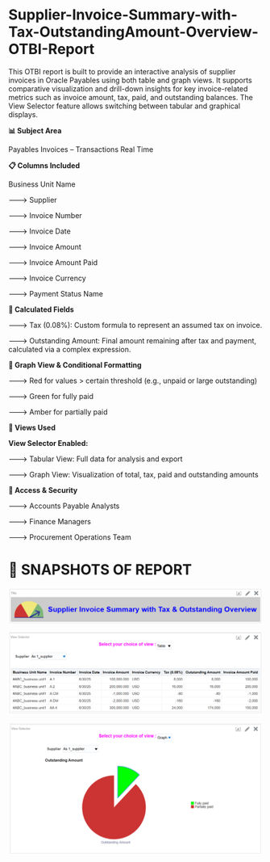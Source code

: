 # Supplier-Invoice-Summary-with-Tax-OutstandingAmount-Overview-OTBI-Report

This OTBI report is built to provide an interactive analysis of supplier invoices in Oracle Payables using both table and graph views. It supports comparative visualization and drill-down insights for key invoice-related metrics such as invoice amount, tax, paid, and outstanding balances. The View Selector feature allows switching between tabular and graphical displays.


**📊 Subject Area**

Payables Invoices – Transactions Real Time

**📋 Columns Included**

Business Unit Name

---> Supplier

---> Invoice Number	

---> Invoice Date	

---> Invoice Amount	

---> Invoice Amount Paid	

---> Invoice Currency	

---> Payment Status Name	

**🧠 Calculated Fields**

---> Tax (0.08%): Custom formula to represent an assumed tax on invoice.

---> Outstanding Amount: Final amount remaining after tax and payment, calculated via a complex expression.

**🎨 Graph View & Conditional Formatting**

---> Red for values > certain threshold (e.g., unpaid or large outstanding)

---> Green for fully paid

---> Amber for partially paid

**🔀 Views Used**

**View Selector Enabled:**

---> Tabular View: Full data for analysis and export

---> Graph View: Visualization of total, tax, paid and outstanding amounts

**🔐 Access & Security**

---> Accounts Payable Analysts

---> Finance Managers

---> Procurement Operations Team

# 📸 SNAPSHOTS OF REPORT 


 ![img_alt](https://github.com/Jay-reddy-adv/Supplier-Invoice-Summary-with-Tax-Outstanding-Overview-OTBI-Report/blob/b463ed939c1be6b37f630f266562d8b65957700a/Title.png)

 ![img_alt](https://github.com/Jay-reddy-adv/Supplier-Invoice-Summary-with-Tax-Outstanding-Overview-OTBI-Report/blob/b463ed939c1be6b37f630f266562d8b65957700a/Table%20view%20in%20View%20Selector.png)

 ![img_alt](https://github.com/Jay-reddy-adv/Supplier-Invoice-Summary-with-Tax-Outstanding-Overview-OTBI-Report/blob/b463ed939c1be6b37f630f266562d8b65957700a/Graph%20view%20in%20View%20Selector.png)


 














